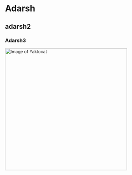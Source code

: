 # Adarsh
## adarsh2
### Adarsh3

<img alt="Image of Yaktocat" src=https://octodex.github.com/images/yaktocat.png width=400>
